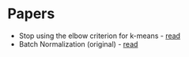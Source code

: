 # Papers
- Stop using the elbow criterion for k-means - [read](https://arxiv.org/pdf/2212.12189)
- Batch Normalization (original) - [read](https://arxiv.org/pdf/1502.03167)
